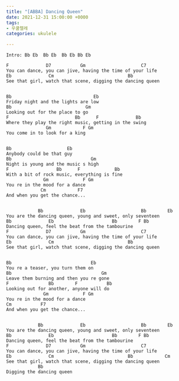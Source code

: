 ```yaml
---
title: "[ABBA] Dancing Queen"
date: 2021-12-31 15:00:00 +0000
tags:
- 우쿨렐레
categories: ukulele

---
```

    Intro: Bb Eb  Bb Eb  Bb Eb Bb Eb
    
    F              D7           Gm                     C7
    You can dance, you can jive, having the time of your life
    Eb              Cm                            Bb
    See that girl, watch that scene, digging the dancing queen
    
    
    Bb                               Eb
    Friday night and the lights are low
    Bb                            Gm
    Looking out for the place to go
    F                         Bb      F              Bb  
    Where they play the right music, getting in the swing
                   Gm            F Gm
    You come in to look for a king
    
    
    Bb                     Eb
    Anybody could be that guy
    Bb                              Gm
    Night is young and the music s high
    F                  Bb      F             Bb  
    With a bit of rock music, everything is fine
                  Gm             F Gm
    You re in the mood for a dance
                 Cm            F7
    And when you get the chance...
    
    
                Bb              Eb                     Bb        Eb
    You are the dancing queen, young and sweet, only seventeen
    Bb              Eb                      Bb        F Bb
    Dancing queen, feel the beat from the tambourine
    F              D7           Gm                     C7
    You can dance, you can jive, having the time of your life
    Eb              Cm                            Bb
    See that girl, watch that scene, digging the dancing queen
    
    
    Bb                              Eb
    You re a teaser, you turn them on
    Bb                                  Gm
    Leave them burning and then you re gone
    F               Bb        F           Bb  
    Looking out for another, anyone will do
                  Gm             F Gm
    You re in the mood for a dance
    Cm           F7
    And when you get the chance...
    
    
                Bb              Eb                     Bb        Eb
    You are the dancing queen, young and sweet, only seventeen
    Bb              Eb                      Bb        F Bb
    Dancing queen, feel the beat from the tambourine
    F              D7           Gm                     C7
    You can dance, you can jive, having the time of your life
    Eb              Cm                            Bb            Cm
    See that girl, watch that scene, digging the dancing queen
                Bb
    Digging the dancing queen